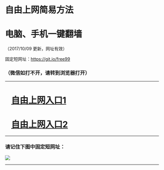 ﻿# 自由上网简易方法

# 电脑、手机一键翻墙

（2017/10/09 更新，网址有效）

固定短网址：https://git.io/free99

### （微信如打不开，请转到浏览器打开）


***





# &nbsp;&nbsp; <a href="http://ft2348323183.fwq-tz-1001.info/fwqtz01.html?t=100900132021 " target="_blank">自由上网入口1</a>
# &nbsp;&nbsp; <a href="http://ft96235555.fwq-tz-1002.info/fwqtz02.html?t=10090018310 " target="_blank">自由上网入口2</a>
***

### 请记住下图中固定短网址：

<img src="https://s3-us-west-2.amazonaws.com/fwq-1001/yjfq-20170905okok.png" /> 


***

